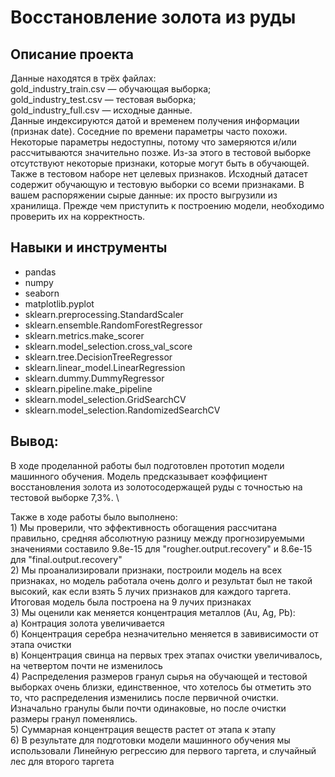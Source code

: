 # Восстановление золота из руды

## Описание проекта

Данные находятся в трёх файлах: \
gold_industry_train.csv — обучающая выборка; \
gold_industry_test.csv — тестовая выборка; \
gold_industry_full.csv — исходные данные. \
Данные индексируются датой и временем получения информации (признак date). Соседние по времени параметры часто похожи.
Некоторые параметры недоступны, потому что замеряются и/или рассчитываются значительно позже. Из-за этого в тестовой выборке отсутствуют некоторые признаки, которые могут быть в обучающей. Также в тестовом наборе нет целевых признаков.
Исходный датасет содержит обучающую и тестовую выборки со всеми признаками.
В вашем распоряжении сырые данные: их просто выгрузили из хранилища. Прежде чем приступить к построению модели, необходимо проверить их на корректность.

## Навыки и инструменты

* pandas
* numpy
* seaborn
* matplotlib.pyplot
* sklearn.preprocessing.StandardScaler
* sklearn.ensemble.RandomForestRegressor
* sklearn.metrics.make_scorer
* sklearn.model_selection.cross_val_score
* sklearn.tree.DecisionTreeRegressor
* sklearn.linear_model.LinearRegression
* sklearn.dummy.DummyRegressor
* sklearn.pipeline.make_pipeline
* sklearn.model_selection.GridSearchCV
* sklearn.model_selection.RandomizedSearchCV

## Вывод:
    
В ходе проделанной работы был подготовлен прототип модели машинного обучения. Модель предсказывает коэффициент восстановления золота из золотосодержащей руды с точностью на тестовой выборке 7,3%. \

Также в ходе работы было выполнено: \
    1) Мы проверили, что эффективность обогащения рассчитана правильно, средняя абсолютную разницу между прогнозируемыми значениями составило 9.8e-15 для "rougher.output.recovery" и 8.6e-15 для "final.output.recovery" \
    2) Мы проанализировали признаки, построили модель на всех признаках, но модель работала очень долго и результат был не такой высокий, как если взять 5 лучих признаков для каждого таргета. Итоговая модель была построена на 9 лучих признаках \
    3) Мы оценили как меняется концентрация металлов (Au, Ag, Pb): \
        а) Контрация золота увеличивается \
        б) Концентрация серебра незначительно меняется в завивисимости от этапа очистки \
        в) Концентрация свинца на первых трех этапах очистки увеличивалось, на четвертом почти не изменилось \
    4) Распределения размеров гранул сырья на обучающей и тестовой выборках очень близки, единственное, что хотелось бы отметить это то, что распределения изменились после первичной очистки. Изначально гранулы были почти одинаковые, но после очистки размеры гранул поменялись. \
    5) Суммарная концентрация веществ растет от этапа к этапу \
    6) В результате для подготовки модели машинного обучения мы использовали Линейную регрессию для первого таргета, и случайный лес для второго таргета 